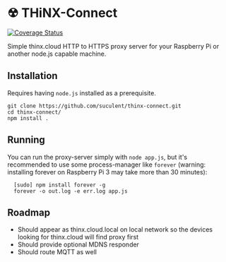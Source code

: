 # ☢ THiNX-Connect

[![Coverage Status](https://coveralls.io/repos/github/suculent/thinx-connect/badge.svg?branch=master)](https://coveralls.io/github/suculent/thinx-connect?branch=master)

Simple thinx.cloud HTTP to HTTPS proxy server for your Raspberry Pi or another node.js capable machine.

## Installation

  Requires having `node.js` installed as a prerequisite.

```
git clone https://github.com/suculent/thinx-connect.git
cd thinx-connect/
npm install .
```

## Running

You can run the proxy-server simply with `node app.js`, but it's recommended to use some process-manager like `forever` (warning: installing forever on Raspberry Pi 3 may take more than 30 minutes):

      [sudo] npm install forever -g
      forever -o out.log -e err.log app.js

## Roadmap

* Should appear as thinx.cloud.local on local network so the devices looking for thinx.cloud will find proxy first
* Should provide optional MDNS responder 
* Should route MQTT as well
